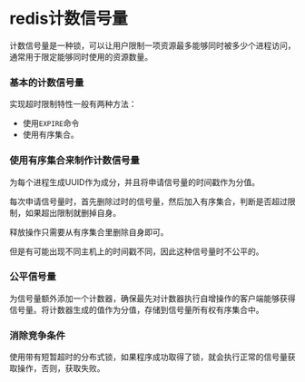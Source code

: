 # redis计数信号量

计数信号量是一种锁，可以让用户限制一项资源最多能够同时被多少个进程访问，通常用于限定能够同时使用的资源数量。

### 基本的计数信号量

实现超时限制特性一般有两种方法：

- 使用`EXPIRE`命令
- 使用有序集合。

### 使用有序集合来制作计数信号量

为每个进程生成UUID作为成分，并且将申请信号量的时间戳作为分值。

每次申请信号量时，首先删除过时的信号量，然后加入有序集合，判断是否超过限制，如果超出限制就删掉自身。

释放操作只需要从有序集合里删除自身即可。

但是有可能出现不同主机上的时间戳不同，因此这种信号量时不公平的。

### 公平信号量

为信号量额外添加一个计数器，确保最先对计数器执行自增操作的客户端能够获得信号量。将计数器生成的值作为分值，存储到信号量所有权有序集合中。

### 消除竞争条件

使用带有短暂超时的分布式锁，如果程序成功取得了锁，就会执行正常的信号量获取操作，否则，获取失败。